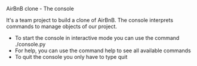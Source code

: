 AirBnB clone - The console


It's a team project to build a clone of AirBnB.
The console interprets commands to manage objects of our project.

- To start the console in interactive mode you can use the command ./console.py
- For help, you can use the command help to see all available commands
- To quit the console you only have to type quit

